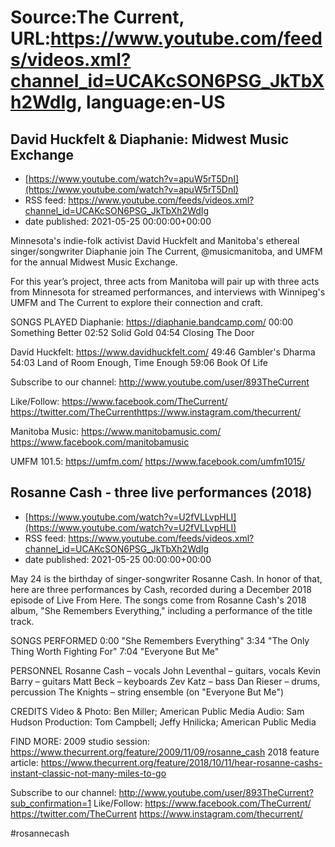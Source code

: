 # Source:The Current, URL:https://www.youtube.com/feeds/videos.xml?channel_id=UCAKcSON6PSG_JkTbXh2WdIg, language:en-US

## David Huckfelt & Diaphanie: Midwest Music Exchange
 - [https://www.youtube.com/watch?v=apuW5rT5DnI](https://www.youtube.com/watch?v=apuW5rT5DnI)
 - RSS feed: https://www.youtube.com/feeds/videos.xml?channel_id=UCAKcSON6PSG_JkTbXh2WdIg
 - date published: 2021-05-25 00:00:00+00:00

Minnesota's indie-folk activist David Huckfelt and Manitoba's ethereal singer/songwriter Diaphanie join The Current, @musicmanitoba, and UMFM for the annual Midwest Music Exchange.

For this year’s project, three acts from Manitoba will pair up with three acts from Minnesota for streamed performances, and interviews with Winnipeg's UMFM and The Current to explore their connection and craft. 

SONGS PLAYED
Diaphanie: https://diaphanie.bandcamp.com/
00:00 Something Better
02:52 Solid Gold
04:54 Closing The Door

David Huckfelt: https://www.davidhuckfelt.com/
49:46 Gambler's Dharma
54:03 Land of Room Enough, Time Enough
59:06 Book Of Life

Subscribe to our channel:
http://www.youtube.com/user/893TheCurrent

Like/Follow:
https://www.facebook.com/TheCurrent/​​​​
https://twitter.com/TheCurrent​​​​
https://www.instagram.com/thecurrent/​

Manitoba Music: 
https://www.manitobamusic.com/
https://www.facebook.com/manitobamusic

UMFM 101.5:
https://umfm.com/
https://www.facebook.com/umfm1015/

## Rosanne Cash - three live performances (2018)
 - [https://www.youtube.com/watch?v=U2fVLLvpHLI](https://www.youtube.com/watch?v=U2fVLLvpHLI)
 - RSS feed: https://www.youtube.com/feeds/videos.xml?channel_id=UCAKcSON6PSG_JkTbXh2WdIg
 - date published: 2021-05-25 00:00:00+00:00

May 24 is the birthday of singer-songwriter Rosanne Cash. In honor of that, here are three performances by Cash, recorded during a December 2018 episode of Live From Here. The songs come from Rosanne Cash's 2018 album, "She Remembers Everything," including a performance of the title track. 

SONGS PERFORMED
0:00 "She Remembers Everything"
3:34 "The Only Thing Worth Fighting For"
7:04 "Everyone But Me"

PERSONNEL
Rosanne Cash – vocals
John Leventhal – guitars, vocals
Kevin Barry – guitars
Matt Beck – keyboards
Zev Katz – bass
Dan Rieser – drums, percussion
The Knights – string ensemble (on "Everyone But Me")

CREDITS
Video & Photo: Ben Miller; American Public Media
Audio: Sam Hudson
Production: Tom Campbell; Jeffy Hnilicka; American Public Media

FIND MORE:
2009 studio session:
https://www.thecurrent.org/feature/2009/11/09/rosanne_cash
2018 feature article: https://www.thecurrent.org/feature/2018/10/11/hear-rosanne-cashs-instant-classic-not-many-miles-to-go

Subscribe to our channel:
http://www.youtube.com/user/893TheCurrent?sub_confirmation=1
Like/Follow:
https://www.facebook.com/TheCurrent/
https://twitter.com/TheCurrent
https://www.instagram.com/thecurrent/

#rosannecash

